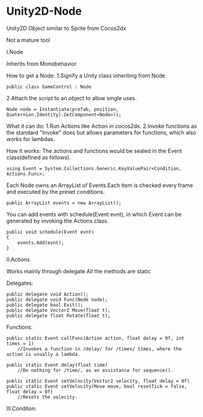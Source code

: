 # Unity2D-Node
Unity2D Object similar to Sprite from Cocos2dx

Not a mature tool

I.Node

Inherits from Monobehavior

How to get a Node:
1.Signify a Unity class inheriting from Node.
    
    public class GameControl : Node
    
2.Attach the script to an object to allow single uses.  

    Node node = Instantiate(prefab, position, Quaternion.Identity).GetComponent<Node>();

What it can do:
1.Run Actions like Action in cocos2dx.
2.Invoke functions as the standard "Invoke" does but allows parameters for functions, which also works for lambdas.

How it works:
  The actions and functions would be sealed in the Event class(defined as follows).
  
    using Event = System.Collections.Generic.KeyValuePair<Condition, Actions.Func>;
  
  Each Node owns an ArrayList of Events.Each item is checked every frame and executed by the preset conditions.
      
    public ArrayList events = new ArrayList();
    
  You can add events with schedule(Event evnt), in which Event can be generated by invoking the Actions class.
  
    public void schedule(Event evnt)
    {
        events.Add(evnt);
    }
  
II.Actions

Works mainly through delegate
All the methods are static

Delegates:

    public delegate void Action();
    public delegate void Func(Node node);
    public delegate bool Exit();
    public delegate Vector2 Move(float t);
    public delegate float Rotate(float t);
    
Functions:
        
    public static Event callFunc(Action action, float delay = 0f, int times = 1)
        //Invokes a function in /delay/ for /times/ times, where the action is usually a lambda.  
        
    public static Event delay(float time)
        //Do nothing for /time/, as an assistance for sequence().
    
    public static Event setVelocity(Vector2 velocity, float delay = 0f)
    public static Event setVelocity(Move move, bool resetTick = false, float delay = 0f)
        //Resets the volecity.

III.Conditon:

